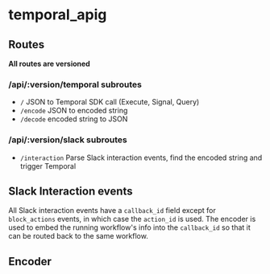 # temporal_apig

## Routes

**All routes are versioned**

### /api/:version/temporal subroutes
- `/`  JSON to Temporal SDK call (Execute, Signal, Query)
- `/encode` JSON to encoded string
- `/decode` encoded string to JSON

### /api/:version/slack subroutes
- `/interaction` Parse Slack interaction events, find the encoded string and trigger Temporal


## Slack Interaction events
All Slack interaction events have a `callback_id` field except for `block_actions` events, in which case the `action_id` is used. The encoder is used to embed the running workflow's info into the `callback_id` so that it can be routed back to the same workflow.

## Encoder
